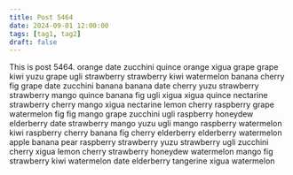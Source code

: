 ```yaml
---
title: Post 5464
date: 2024-09-01 12:00:00
tags: [tag1, tag2]
draft: false
---
```

This is post 5464.
orange
date
zucchini
quince
orange
xigua
grape
grape
kiwi
yuzu
grape
ugli
strawberry
strawberry
kiwi
watermelon
banana
cherry
fig
grape
date
zucchini
banana
banana
date
cherry
yuzu
strawberry
strawberry
mango
quince
banana
fig
ugli
xigua
xigua
quince
nectarine
strawberry
cherry
mango
xigua
nectarine
lemon
cherry
raspberry
grape
watermelon
fig
fig
mango
grape
zucchini
ugli
raspberry
honeydew
elderberry
date
strawberry
mango
yuzu
ugli
mango
raspberry
watermelon
kiwi
raspberry
cherry
banana
fig
cherry
elderberry
elderberry
watermelon
apple
banana
pear
raspberry
strawberry
yuzu
strawberry
ugli
zucchini
cherry
xigua
lemon
cherry
strawberry
honeydew
watermelon
mango
fig
strawberry
kiwi
watermelon
date
elderberry
tangerine
xigua
watermelon
